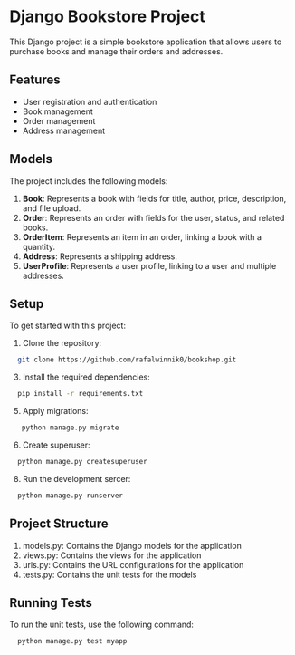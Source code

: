 # Django Bookstore Project

This Django project is a simple bookstore application that allows users to purchase books and manage their orders and addresses.

## Features

- User registration and authentication
- Book management
- Order management
- Address management

## Models

The project includes the following models:

1. **Book**: Represents a book with fields for title, author, price, description, and file upload.
2. **Order**: Represents an order with fields for the user, status, and related books.
3. **OrderItem**: Represents an item in an order, linking a book with a quantity.
4. **Address**: Represents a shipping address.
5. **UserProfile**: Represents a user profile, linking to a user and multiple addresses.

## Setup

To get started with this project:

1. Clone the repository:
```bash
  git clone https://github.com/rafalwinnik0/bookshop.git
```
3. Install the required dependencies:
```bash
  pip install -r requirements.txt
```
5. Apply migrations:
```bash
   python manage.py migrate
```
6. Create superuser:
```bash
  python manage.py createsuperuser
```
8. Run the development sercer:
```bash
  python manage.py runserver
```

## Project Structure	

1. models.py: Contains the Django models for the application
2. views.py: Contains the views for the application
3. urls.py: Contains the URL configurations for the application
4. tests.py: Contains the unit tests for the models

## Running Tests

To run the unit tests, use the following command:

```bash
  python manage.py test myapp
```
